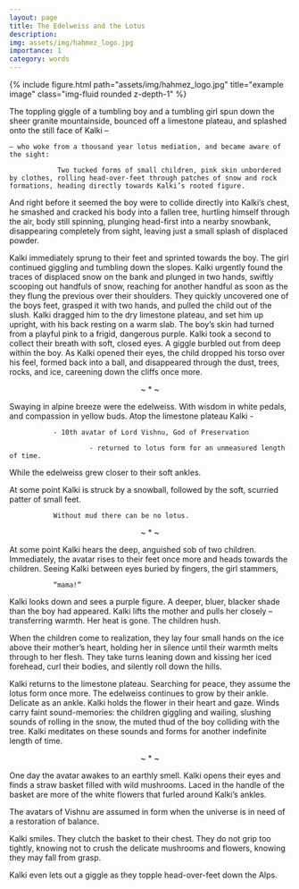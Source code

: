 ```yaml
---
layout: page
title: The Edelweiss and the Lotus
description:
img: assets/img/hahmez_logo.jpg
importance: 1
category: words
---
```


<div class="row">
    <div class="col-sm mt-3 mt-md-0">
        {% include figure.html path="assets/img/hahmez_logo.jpg" title="example image" class="img-fluid rounded z-depth-1" %}
    </div>
</div>

The toppling giggle of a tumbling boy and a tumbling girl spun down the sheer granite mountainside, bounced off a limestone plateau, and splashed onto the still face of Kalki –

    – who woke from a thousand year lotus mediation, and became aware of the sight:

                Two tucked forms of small children, pink skin unbordered by clothes, rolling head-over-feet through patches of snow and rock formations, heading directly towards Kalki’s rooted figure.

And right before it seemed the boy were to collide directly into Kalki’s chest, he smashed and cracked his body into a fallen tree, hurtling himself through the air, body still spinning, plunging head-first into a nearby snowbank, disappearing completely from sight, leaving just a small splash of displaced powder.

Kalki immediately sprung to their feet and sprinted towards the boy. The girl continued giggling and tumbling down the slopes. Kalki urgently found the traces of displaced snow on the bank and plunged in two hands, swiftly scooping out handfuls of snow, reaching for another handful as soon as the they flung the previous over their shoulders. They quickly uncovered one of the boys feet, grasped it with two hands, and pulled the child out of the slush. Kalki dragged him to the dry limestone plateau, and set him up upright, with his back resting on a warm slab. The boy’s skin had turned from a playful pink to a frigid, dangerous purple. Kalki took a second to collect their breath with soft, closed eyes. A giggle burbled out from deep within the boy. As Kalki opened their eyes, the child dropped his torso over his feel, formed back into a ball, and disappeared through the dust, trees, rocks, and ice, careening down the cliffs once more.

<p><center> ~ * ~ </center></p>

Swaying in alpine breeze were the edelweiss. With wisdom in white pedals, and compassion in yellow buds. Atop the limestone plateau Kalki -

               - 10th avatar of Lord Vishnu, God of Preservation

                        - returned to lotus form for an unmeasured length of time.

While the edelweiss grew closer to their soft ankles.

 

At some point Kalki is struck by a snowball, followed by the soft, scurried patter of small feet.

               Without mud there can be no lotus.

<p><center> ~ * ~ </center></p>

At some point Kalki hears the deep, anguished sob of two children. Immediately, the avatar rises to their feet once more and heads towards the children. Seeing Kalki between eyes buried by fingers, the girl stammers,

               “mama!”

Kalki looks down and sees a purple figure. A deeper, bluer, blacker shade than the boy had appeared. Kalki lifts the mother and pulls her closely – transferring warmth. Her heat is gone. The children hush.

When the children come to realization, they lay four small hands on the ice above their mother’s heart, holding her in silence until their warmth melts through to her flesh. They take turns leaning down and kissing her iced forehead, curl their bodies, and silently roll down the hills.

Kalki returns to the limestone plateau. Searching for peace, they assume the lotus form once more. The edelweiss continues to grow by their ankle. Delicate as an ankle. Kalki holds the flower in their heart and gaze. Winds carry faint sound-memories: the children giggling and wailing, slushing sounds of rolling in the snow, the muted thud of the boy colliding with the tree. Kalki meditates on these sounds and forms for another indefinite length of time.

<p><center> ~ * ~ </center></p>

One day the avatar awakes to an earthly smell. Kalki opens their eyes and finds a straw basket filled with wild mushrooms. Laced in the handle of the basket are more of the white flowers that furled around Kalki’s ankles.

The avatars of Vishnu are assumed in form when the universe is in need of a restoration of balance.

Kalki smiles. They clutch the basket to their chest. They do not grip too tightly, knowing not to crush the delicate mushrooms and flowers, knowing they may fall from grasp.

Kalki even lets out a giggle as they topple head-over-feet down the Alps.




